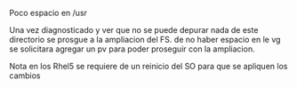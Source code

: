 Poco espacio en /usr

Una vez diagnosticado y ver que no se puede depurar nada de este directorio se prosgue a la ampliacion del FS. de no haber espacio en le vg se solicitara agregar un pv para poder proseguir con la ampliacion. 

Nota en los Rhel5 se requiere de un reinicio del SO para que se apliquen los cambios
